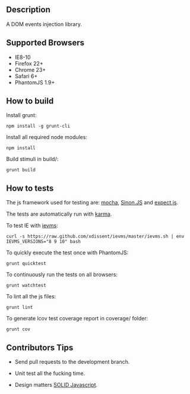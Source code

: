 
Description
-----------

A DOM events injection library.


Supported Browsers
------------------

* IE8-10
* Firefox 22+
* Chrome 23+
* Safari 6+
* PhantomJS 1.9+


How to build
------------

Install grunt:

    npm install -g grunt-cli

Install all required node modules: 

    npm install

Build stimuli in build/:

    grunt build

How to tests
------------

The js framework used for testing are: [mocha](http://visionmedia.github.io/mocha/),
[Sinon.JS](http://sinonjs.org/) and [expect.js](https://github.com/LearnBoost/expect.js/).

The tests are automatically run with [karma](http://karma-runner.github.io/).

To test IE with [ievms](https://github.com/xdissent/ievms):

    curl -s https://raw.github.com/xdissent/ievms/master/ievms.sh | env IEVMS_VERSIONS="8 9 10" bash

To quickly execute the test once with PhantomJS:

    grunt quicktest

To continuously run the tests on all browsers:

    grunt watchtest

To lint all the js files:

    grunt lint

To generate lcov test coverage report in coverage/ folder:

    grunt cov


Contributors Tips
------------------

* Send pull requests to the development branch.

* Unit test all the fucking time.

* Design matters [SOLID Javascript](http://aspiringcraftsman.com/series/solid-javascript/).


